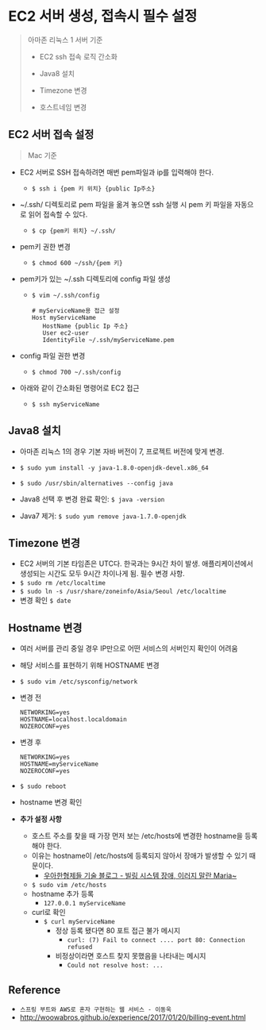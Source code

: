 # EC2 서버 생성, 접속시 필수 설정

> 아마존 리눅스 1 서버 기준
>
> * EC2 ssh 접속 로직 간소화
>
> * Java8 설치
> * Timezone 변경
> * 호스트네임 변경

## EC2 서버 접속 설정

> Mac 기준

* EC2 서버로 SSH 접속하려면 매번 pem파일과 ip를 입력해야 한다.

    * `$ ssh i {pem 키 위치} {public Ip주소}`

* ~/.ssh/ 디렉토리로 pem 파일을 옮겨 놓으면 ssh 실행 시 pem 키 파일을 자동으로 읽어 접속할 수 있다.

    * `$ cp {pem키 위치} ~/.ssh/`

* pem키 권한 변경

    * `$ chmod 600 ~/ssh/{pem 키}`

* pem키가 있는 ~/.ssh 디렉토리에 config 파일 생성

    * `$ vim ~/.ssh/config`

        ```shell
        # myServiceName용 접근 설정
        Host myServiceName
           HostName {public Ip 주소}
           User ec2-user
           IdentityFile ~/.ssh/myServiceName.pem
        ```

* config 파일 권한 변경

    * `$ chmod 700 ~/.ssh/config`

* 아래와 같이 간소화된 명령어로 EC2 접근

    * `$ ssh myServiceName`

## Java8 설치

* 아마존 리눅스 1의 경우 기본 자바 버전이 7, 프로젝트 버전에 맞게 변경.

* `$ sudo yum install -y java-1.8.0-openjdk-devel.x86_64`
* `$ sudo /usr/sbin/alternatives --config java`
* Java8 선택 후 변경 완료 확인: `$ java -version`
* Java7 제거: `$ sudo yum remove java-1.7.0-openjdk`

## Timezone 변경

* EC2 서버의 기본 타임존은 UTC다. 한국과는 9시간 차이 발생. 애플리케이션에서 생성되는 시간도 모두 9시간 차이나게 됨. 필수 변경 사항.
* `$ sudo rm /etc/localtime`
* `$ sudo ln -s /usr/share/zoneinfo/Asia/Seoul /etc/localtime`
* 변경 확인 `$ date`

## Hostname 변경

* 여러 서버를 관리 중일 경우 IP만으로 어떤 서비스의 서버인지 확인이 어려움

* 해당 서비스를 표현하기 위해 HOSTNAME 변경

* `$ sudo vim /etc/sysconfig/network`

* 변경 전

    ```shell
    NETWORKING=yes
    HOSTNAME=localhost.localdomain
    NOZEROCONF=yes
    ```

* 변경 후

    ```shell
    NETWORKING=yes
    HOSTNAME=myServiceName
    NOZEROCONF=yes
    ```

* `$ sudo reboot`

* hostname 변경 확인

* **추가 설정 사항**
    * 호스트 주소를 찾을 때 가장 먼저 보는 /etc/hosts에 변경한 hostname을 등록해야 한다.
    * 이유는 hostname이 /etc/hosts에 등록되지 않아서 장애가 발생할 수 있기 때문이다.
        * [우아한형제들 기술 블로그 - 빌링 시스템 장애, 이러지 말란 Maria~](http://woowabros.github.io/experience/2017/01/20/billing-event.html)
    * `$ sudo vim /etc/hosts`
    * hostname 추가 등록
        * `127.0.0.1 myServiceName`
    * curl로 확인
        * `$ curl myServiceName`
            * 정상 등록 됐다면 80 포트 접근 불가 메시지
                * `curl: (7) Fail to connect .... port 80: Connection refused`
            * 비정상이라면 호스트 찾지 못했음을 나타내는 메시지
                * `Could not resolve host: ...`

## Reference

* `스프링 부트와 AWS로 혼자 구현하는 웹 서비스 - 이동욱`
* http://woowabros.github.io/experience/2017/01/20/billing-event.html